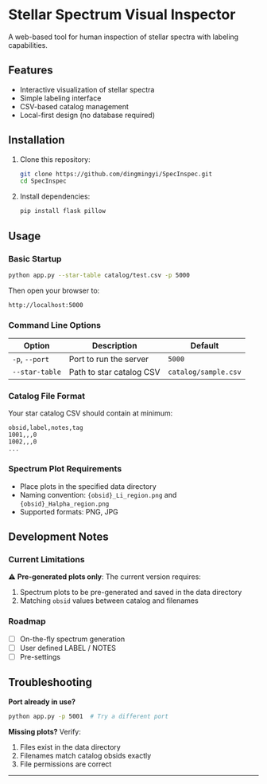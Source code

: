 # Stellar Spectrum Visual Inspector

A web-based tool for human inspection of stellar spectra with labeling capabilities.

## Features

- Interactive visualization of stellar spectra
- Simple labeling interface
- CSV-based catalog management
- Local-first design (no database required)

## Installation

1. Clone this repository:
   ```bash
   git clone https://github.com/dingmingyi/SpecInspec.git
   cd SpecInspec
   ```

2. Install dependencies:
   ```bash
   pip install flask pillow
   ```

## Usage

### Basic Startup
```bash
python app.py --star-table catalog/test.csv -p 5000
```

Then open your browser to:
```
http://localhost:5000
```

### Command Line Options
| Option | Description | Default |
|--------|-------------|---------|
| `-p`, `--port` | Port to run the server | `5000` |
| `--star-table` | Path to star catalog CSV | `catalog/sample.csv` |

### Catalog File Format
Your star catalog CSV should contain at minimum:
```csv
obsid,label,notes,tag
1001,,,0
1002,,,0
...
```

### Spectrum Plot Requirements
- Place plots in the specified data directory
- Naming convention: `{obsid}_Li_region.png` and `{obsid}_Halpha_region.png`
- Supported formats: PNG, JPG

## Development Notes

### Current Limitations
⚠️ **Pre-generated plots only**: The current version requires:
1. Spectrum plots to be pre-generated and saved in the data directory
2. Matching `obsid` values between catalog and filenames

### Roadmap
- [ ] On-the-fly spectrum generation
- [ ] User defined LABEL / NOTES
- [ ] Pre-settings

## Troubleshooting

**Port already in use?**
```bash
python app.py -p 5001  # Try a different port
```

**Missing plots?**
Verify:
1. Files exist in the data directory
2. Filenames match catalog obsids exactly
3. File permissions are correct

---
